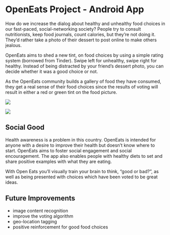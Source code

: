 OpenEats Project - Android App
===============================

How do we increase the dialog about healthy and unhealthy food choices in our fast-paced, social-networking society?  People try to consult nutritionists, keep food journals, count calories, but they’re not doing it.  They’d rather take a photo of their dessert to post online to make others jealous.

OpenEats aims to shed a new tint, on food choices by using a simple rating system (borrowed from Tinder). Swipe left for unhealthy, swipe right for healthy.  Instead of being distracted by your friend’s dessert photo, you can decide whether it was a good choice or not.

As the OpenEats community builds a gallery of food they have consumed, they get a real sense of their food choices since the results of voting will result in either a red or green tint on the food picture.

![](https://raw.githubusercontent.com/openeats/app/master/static/workflow-sheet.jpg)

![](https://raw.githubusercontent.com/openeats/app/master/static/profiles.jpg)

Social Good
-----------
Health awareness is a problem in this country. OpenEats is intended for anyone with a desire to improve their health but doesn’t know where to start. OpenEats aims to foster social engagement and social encouragement. The app also enables people with healthy diets to set and share positive examples with what they are eating. 

With Open Eats you’ll visually train your brain to think, “good or bad?”, as well as being presented with choices which have been voted to be great ideas.

Future Improvements
-------------------
* image content recognition
* improve the voting algorithm
* geo-location tagging
* positive reinforcement for good food choices
